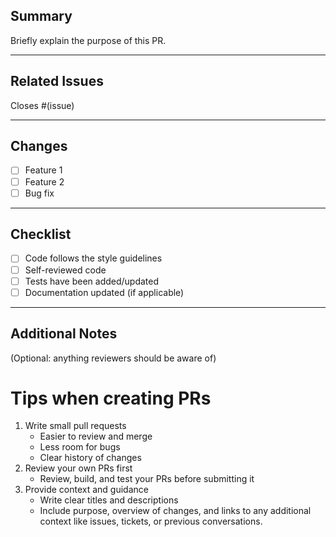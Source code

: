 ## Summary
Briefly explain the purpose of this PR.

---

## Related Issues
Closes #(issue)

---

## Changes
- [ ] Feature 1
- [ ] Feature 2
- [ ] Bug fix

---

## Checklist
- [ ] Code follows the style guidelines
- [ ] Self-reviewed code
- [ ] Tests have been added/updated
- [ ] Documentation updated (if applicable)

---

## Additional Notes
(Optional: anything reviewers should be aware of)


# Tips when creating PRs
1. Write small pull requests
   - Easier to review and merge
   - Less room for bugs
   - Clear history of changes
2. Review your own PRs first
   - Review, build, and test your PRs before submitting it
3. Provide context and guidance
   - Write clear titles and descriptions
   - Include purpose, overview of changes, and links to any additional context like issues, tickets, or previous conversations.
